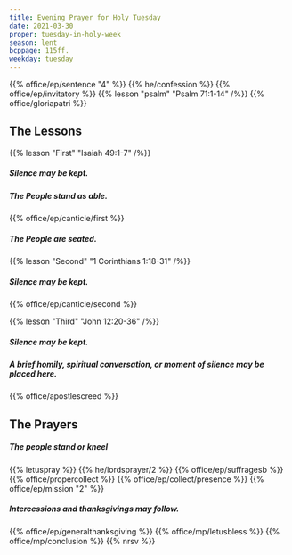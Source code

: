 ```yaml
---
title: Evening Prayer for Holy Tuesday
date: 2021-03-30
proper: tuesday-in-holy-week
season: lent
bcppage: 115ff.
weekday: tuesday
---
```

{{% office/ep/sentence "4" %}}
{{% he/confession %}}
{{% office/ep/invitatory %}}
{{% lesson "psalm" "Psalm 71:1-14" /%}}
{{% office/gloriapatri %}}

## The Lessons
{{% lesson "First" "Isaiah 49:1-7" /%}}

##### Silence may be kept.
##### The People stand as able.
{{% office/ep/canticle/first %}}
##### The People are seated.

{{% lesson "Second"  "1 Corinthians 1:18-31" /%}}

##### Silence may be kept.
{{% office/ep/canticle/second %}}

{{% lesson "Third" "John 12:20-36" /%}}

##### Silence may be kept.
##### A brief homily, spiritual conversation, or moment of silence may be placed here.

{{% office/apostlescreed %}}

## The Prayers
##### The people stand or kneel
{{% letuspray %}}
{{% he/lordsprayer/2 %}}
{{% office/ep/suffragesb %}}
{{% office/propercollect %}}
{{% office/ep/collect/presence %}}
{{% office/ep/mission "2" %}}
##### Intercessions and thanksgivings may follow.

{{% office/ep/generalthanksgiving %}}
{{% office/mp/letusbless %}}
{{% office/mp/conclusion %}}
{{% nrsv %}}
